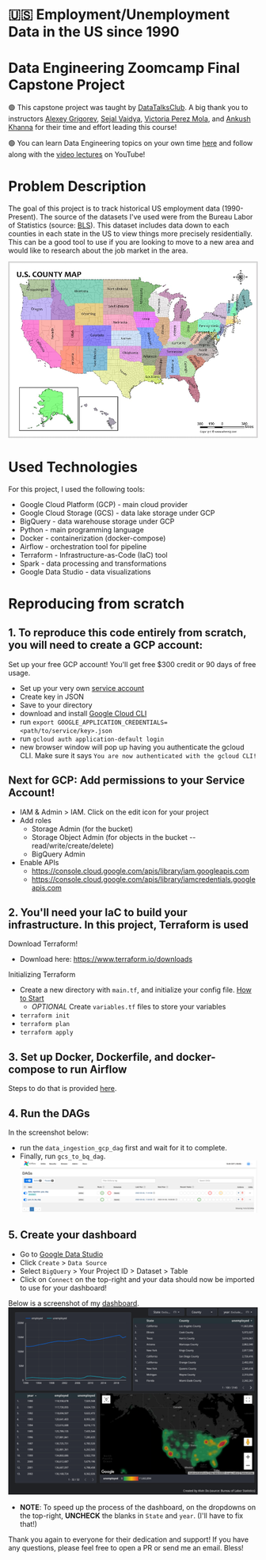# 🇺🇸  Employment/Unemployment Data in the US since 1990

# Data Engineering Zoomcamp Final Capstone Project
🟢 This capstone project was taught by [DataTalksClub](https://datatalks.club/). A big thank you to instructors [Alexey Grigorev](https://www.linkedin.com/in/agrigorev/), [Sejal Vaidya](https://www.linkedin.com/in/vaidyasejal/), [Victoria Perez Mola](https://www.linkedin.com/in/victoriaperezmola/), and [Ankush Khanna](https://www.linkedin.com/in/ankushkhanna2/) for their time and effort leading this course!

🟢 You can learn Data Engineering topics on your own time [here](https://github.com/DataTalksClub/data-engineering-zoomcamp) and follow along with the [video lectures](https://www.youtube.com/playlist?list=PL3MmuxUbc_hJed7dXYoJw8DoCuVHhGEQb) on YouTube!

# Problem Description
The goal of this project is to track historical US employment data (1990-Present). The source of the datasets I've used were from the Bureau Labor of Statistics (source: [BLS](https://www.bls.gov/lau/)). This dataset includes data down to each counties in each state in the US to view things more precisely residentially. This can be a good tool to use if you are looking to move to a new area and would like to research about the job market in the area.

![alt text](./img/usa-county-map1000x760.jpeg)

# Used Technologies
For this project, I used the following tools:
* Google Cloud Platform (GCP) - main cloud provider
* Google Cloud Storage (GCS) - data lake storage under GCP
* BigQuery - data warehouse storage under GCP
* Python - main programming language
* Docker - containerization (docker-compose)
* Airflow - orchestration tool for pipeline
* Terraform - Infrastructure-as-Code (IaC) tool
* Spark - data processing and transformations
* Google Data Studio - data visualizations

# Reproducing from scratch
## 1. To reproduce this code entirely from scratch, you will need to create a GCP account:
Set up your free GCP account! You'll get free $300 credit or 90 days of free usage.
* Set up your  very own [service account](https://cloud.google.com/)
* Create key in JSON
* Save to your directory
* download and install [Google Cloud CLI](https://cloud.google.com/sdk/docs/install)
* run `export GOOGLE_APPLICATION_CREDENTIALS=<path/to/service/key>.json`
* run `gcloud auth application-default login`
* new browser window will pop up having you authenticate the gcloud CLI. Make sure it says `You are now authenticated with the gcloud CLI!`

## Next for GCP: Add permissions to your Service Account!
* IAM & Admin > IAM. Click on the edit icon for your project
* Add roles
    * Storage Admin (for the bucket)
    * Storage Object Admin (for objects in the bucket -- read/write/create/delete)
    * BigQuery Admin
* Enable APIs
    * https://console.cloud.google.com/apis/library/iam.googleapis.com
    * https://console.cloud.google.com/apis/library/iamcredentials.googleapis.com

## 2. You'll need your IaC to build your infrastructure. In this project, Terraform is used
Download Terraform!
* Download here: https://www.terraform.io/downloads

Initializing Terraform
* Create a new directory with `main.tf`, and initialize your config file. [How to Start](https://learn.hashicorp.com/tutorials/terraform/google-cloud-platform-build?in=terraform/gcp-get-started)
    * *OPTIONAL* Create `variables.tf` files to store your variables
* `terraform init`
* `terraform plan`
* `terraform apply`

## 3. Set up Docker, Dockerfile, and docker-compose to run Airflow
Steps to do that is provided [here](https://github.com/DataTalksClub/data-engineering-zoomcamp/tree/main/week_2_data_ingestion/airflow).

## 4. Run the DAGs
In the screenshot below:
* run the `data_ingestion_gcp_dag` first and wait for it to complete. 
* Finally, run `gcs_to_bq_dag`.
![alt text](./img/airflow.png)

## 5. Create your dashboard
* Go to [Google Data Studio](https://datastudio.google.com) 
* Click `Create` > `Data Source`
* Select `BigQuery` > Your Project ID > Dataset > Table
* Click on `Connect` on the top-right and your data should now be imported to use for your dashboard!

Below is a screenshot of my [dashboard](https://datastudio.google.com/reporting/086e2c44-85a5-4ce8-b8ee-98be102a0b6c).
![alt text](./img/dashboard.png)
* **NOTE**: To speed up the process of the dashboard, on the dropdowns on the top-right, **UNCHECK** the blanks in `State` and `year`. (I'll have to fix that!)

Thank you again to everyone for their dedication and support! If you have any questions, please feel free to open a PR or send me an email. Bless!